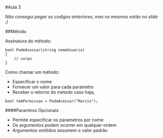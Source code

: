 #Aula 3

*Não consegui pegar os codigos anteriores, mas os mesmos estão no slide :)*

##Método

Assinatura do método:

```cSharp
bool PodeAcessar(string nomeUsuario)
{
    // corpo
}
```

Como chamar um método:

- Especificar o nome
- Fornecer um valor para cada parametro
- Receber o retorno do metodo caso haja;

```cSharp
bool temPermissao = PodeAcessar("Marcio");
```

####Paramtros Opcionais

- Permite especificar os parametros por nome
- Os argumentos podem ocorrer em qualquer ordem
- Argumentos omitidos assumem o valor padrão





























